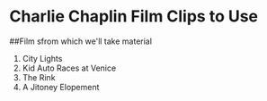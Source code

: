 # Charlie Chaplin Film Clips to Use
##Film sfrom which we'll take material
1. City Lights
2. Kid Auto Races at Venice
3. The Rink
4. A Jitoney Elopement
